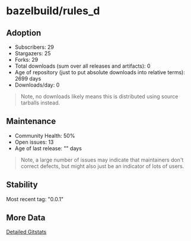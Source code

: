 # bazelbuild/rules_d

## Adoption

- Subscribers: 29
- Stargazers: 25
- Forks: 29
- Total downloads (sum over all releases and artifacts): 0
- Age of repository (just to put absolute downloads into relative terms): 2699 days
- Downloads/day: 0

> Note, no downloads likely means this is distributed using source tarballs instead.

## Maintenance

- Community Health: 50%
- Open issues: 13
- Age of last release: "<No Releases>" days

> Note, a large number of issues may indicate that maintainers don't correct defects, but might also
> just be an indicator of lots of users.

## Stability

Most recent tag: "0.0.1"

## More Data

[Detailed Gitstats](/bazel-catalog/gitstats/bazelbuild/rules_d)

